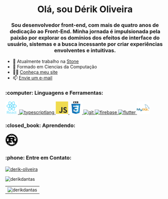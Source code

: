 <h1 align="center">Olá, sou Dérik Oliveira</h1>
<h3 align="center">Sou desenvolvedor front-end, com mais de quatro anos de dedicação ao Front-End. Minha jornada é impulsionada pela paixão por explorar os domínios dos efeitos de interface do usuário, sistemas e a busca incessante por criar experiências envolventes e intuitivas.</h3>

- 🔭 Atualmente trabalho na [Stone](https://stone.com.br/)
- 🎒 Formado em Ciencias da Computação
- 👨‍💻 [Conheça meu site](https://derikoliveira.com.br/)
- 📫 [Envie um e-mail](mailto:derikdantas@hotmail.com)

<h3 align="left">:computer: Linguagens e Ferramentas:</h3>
<p align="left"> 
    <a href="https://reactjs.org/" target="_blank"> 
        <img src="https://raw.githubusercontent.com/devicons/devicon/master/icons/react/react-original-wordmark.svg" alt="react" width="40" height="40"/> 
    </a> 
    <a href="https://www.typescriptlang.org/" target="_blank"> 
        <img src="https://upload.wikimedia.org/wikipedia/commons/thumb/4/4c/Typescript_logo_2020.svg/1200px-Typescript_logo_2020.svg.png" alt="typescriptlang" width="40" height="40"/> 
    </a> 
    <a href="https://developer.mozilla.org/en-US/docs/Web/JavaScript" target="_blank"> 
        <img src="https://raw.githubusercontent.com/devicons/devicon/master/icons/javascript/javascript-original.svg" alt="javascript" width="40" height="40"/> 
    </a> 
    <a href="https://www.w3schools.com/css/" target="_blank"> 
        <img src="https://raw.githubusercontent.com/devicons/devicon/master/icons/css3/css3-original-wordmark.svg" alt="css3" width="40" height="40"/> 
    </a> 
    <a href="https://git-scm.com/" target="_blank"> 
        <img src="https://www.vectorlogo.zone/logos/git-scm/git-scm-icon.svg" alt="git" width="40" height="40"/> 
    </a> 
    <a href="https://firebase.google.com/" target="_blank"> 
        <img src="https://www.vectorlogo.zone/logos/firebase/firebase-icon.svg" alt="firebase" width="40" height="40"/> 
    </a> 
    <a href="https://flutter.dev" target="_blank"> 
        <img src="https://www.vectorlogo.zone/logos/flutterio/flutterio-icon.svg" alt="flutter" width="40" height="40"/> 
    </a> 
    <a href="https://www.mysql.com/" target="_blank"> 
        <img src="https://raw.githubusercontent.com/devicons/devicon/master/icons/mysql/mysql-original-wordmark.svg" alt="mysql" width="40" height="40"/> 
    </a> 
</p>

<h3 align="left">:closed_book: Aprendendo:</h3>
<p>    
    <a href="https://reactjs.org/" target="_blank"> 
        <img src="https://raw.githubusercontent.com/devicons/devicon/master/icons/rust/rust-original.svg" alt="rust" width="40" height="40"/> 
    </a> 
</p>

<h3 align="left">:phone: Entre em Contato:</h3>
<p align="left">
<a href="https://linkedin.com/in/derik-oliveira" target="blank"><img align="center" src="https://raw.githubusercontent.com/rahuldkjain/github-profile-readme-generator/master/src/images/icons/Social/linked-in-alt.svg" alt="derik-oliveira" height="30" width="40" /></a>
</p>

<p align="left">
     <img src="https://komarev.com/ghpvc/?username=derikdantas&label=Profile%20views&color=0e75b6&style=flat" alt="derikdantas" />
</p>

<table>
    <tr>
        <td valign="top"><img align="left" src="https://github-readme-stats.vercel.app/api/top-langs?username=derikdantas&show_icons=true&locale=en&layout=compact" alt="derikdantas" /></td>
<!--         <td valign="top"><img align="center" src="https://github-readme-stats.vercel.app/api?username=derikdantas&show_icons=true&locale=en" alt="derikdantas" /></td> -->
    </tr>
</table>
